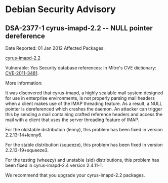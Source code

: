
Debian Security Advisory
========================


DSA-2377-1 cyrus-imapd-2.2 -- NULL pointer dereference
------------------------------------------------------



Date Reported:
01 Jan 2012
Affected Packages:

[cyrus-imapd-2.2](https://packages.debian.org/src:cyrus-imapd-2.2)

Vulnerable:
Yes
Security database references:
In Mitre's CVE dictionary: [CVE-2011-3481](https://security-tracker.debian.org/tracker/CVE-2011-3481).  

More information:

It was discovered that cyrus-imapd, a highly scalable mail system designed
for use in enterprise environments, is not properly parsing mail headers
when a client makes use of the IMAP threading feature. As a result, a NULL
pointer is dereferenced which crashes the daemon. An attacker can trigger
this by sending a mail containing crafted reference headers and access the
mail with a client that uses the server threading feature of IMAP.


For the oldstable distribution (lenny), this problem has been fixed in
version 2.2.13-14+lenny6.


For the stable distribution (squeeze), this problem has been fixed in
version 2.2.13-19+squeeze3.


For the testing (wheezy) and unstable (sid) distributions, this problem has been
fixed in cyrus-imapd-2.4 version 2.4.11-1.


We recommend that you upgrade your cyrus-imapd-2.2 packages.





